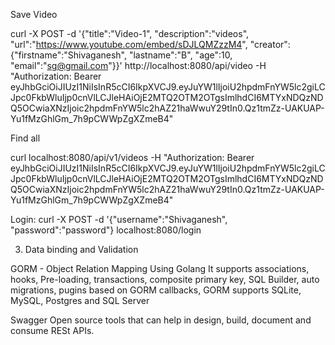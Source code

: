 Save Video

curl -X POST -d '{"title":"Video-1", "description":"videos", "url":"https://www.youtube.com/embed/sDJLQMZzzM4", "creator":{"firstname":"Shivaganesh", "lastname":"B", "age":10, "email":"sg@gmail.com"}}' http://localhost:8080/api/video -H "Authorization: Bearer eyJhbGciOiJIUzI1NiIsInR5cCI6IkpXVCJ9.eyJuYW1lIjoiU2hpdmFnYW5lc2giLCJpc0FkbWluIjp0cnVlLCJleHAiOjE2MTQ2OTM2OTgsImlhdCI6MTYxNDQzNDQ5OCwiaXNzIjoic2hpdmFnYW5lc2hAZ21haWwuY29tIn0.Qz1tmZz-UAKUAP-Yu1fMzGhlGm_7h9pCWWpZgXZmeB4"


Find all

curl localhost:8080/api/v1/videos -H "Authorization: Bearer eyJhbGciOiJIUzI1NiIsInR5cCI6IkpXVCJ9.eyJuYW1lIjoiU2hpdmFnYW5lc2giLCJpc0FkbWluIjp0cnVlLCJleHAiOjE2MTQ2OTM2OTgsImlhdCI6MTYxNDQzNDQ5OCwiaXNzIjoic2hpdmFnYW5lc2hAZ21haWwuY29tIn0.Qz1tmZz-UAKUAP-Yu1fMzGhlGm_7h9pCWWpZgXZmeB4"

Login:
curl -X POST -d '{"username":"Shivaganesh", "password":"password"} localhost:8080/login


3. Data binding and Validation


GORM - Object Relation Mapping Using Golang
It supports associations, hooks, Pre-loading, transactions, composite primary key, SQL Builder, auto migrations, pugins based on GORM callbacks, GORM supports SQLite, MySQL, Postgres and SQL Server

Swagger
Open source tools that can help in design, build, document and consume RESt APIs.
